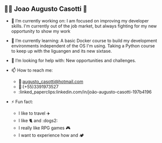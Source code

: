 ## :man_technologist: Joao Augusto Casotti   👋

<!--
**casottiAugusto/casottiAugusto** is a ✨ _special_ ✨ repository because its `README.md` (this file) appears on your GitHub profile.

Here are some ideas to get you started:
-->

- 🔭 I’m currently working on: 
    I am focused on improving my developer skills.
    I'm currently out of the job market, but always fighting for my new opportunity to show my work
- 🌱 I’m currently learning: 
    A basic Docker course to build my development environments independent of the OS I'm using.
    Taking a Python course to keep up with the liguangen and its new sixtase.
- 🤔 I’m looking for help with: 
    New opportunities and challenges.
    
- 📫 How to reach me: 
    - 📧:augusto_casotti@hotmail.com
    - 📱:(+55)3391973527
    - :linked_paperclips:linkedin.com/in/joão-augusto-casotti-197b4196
- ⚡ Fun fact: 
    -   I like to travel :airplane:
    -   I like :cat2:  and :dogs2:
    -   I really like RPG games :video_game:
    -   I want to experience how and :camping:
